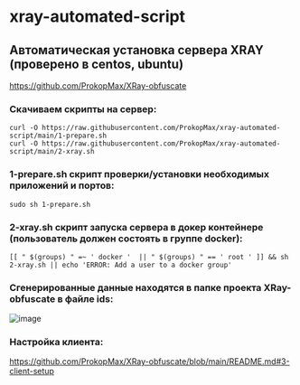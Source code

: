 # xray-automated-script
## Автоматическая установка сервера XRAY (проверено в centos, ubuntu)
https://github.com/ProkopMax/XRay-obfuscate
### Скачиваем скрипты на сервер:
    curl -O https://raw.githubusercontent.com/ProkopMax/xray-automated-script/main/1-prepare.sh
    curl -O https://raw.githubusercontent.com/ProkopMax/xray-automated-script/main/2-xray.sh
    
### 1-prepare.sh скрипт проверки/установки необходимых приложений и портов:
    sudo sh 1-prepare.sh
### 2-xray.sh скрипт запуска сервера в докер контейнере (пользователь должен состоять в группе docker):
    [[ " $(groups) " =~ ' docker '  || " $(groups) " == ' root ' ]] && sh 2-xray.sh || echo 'ERROR: Add a user to a docker group'
### Сгенерированные данные находятся в папке проекта XRay-obfuscate в файле ids:
![image](https://github.com/ProkopMax/xray-automated-script/assets/72852008/77bc44fb-3731-4301-ac6f-3b38f293f9fe)
### Настройка клиента:
https://github.com/ProkopMax/XRay-obfuscate/blob/main/README.md#3-client-setup
